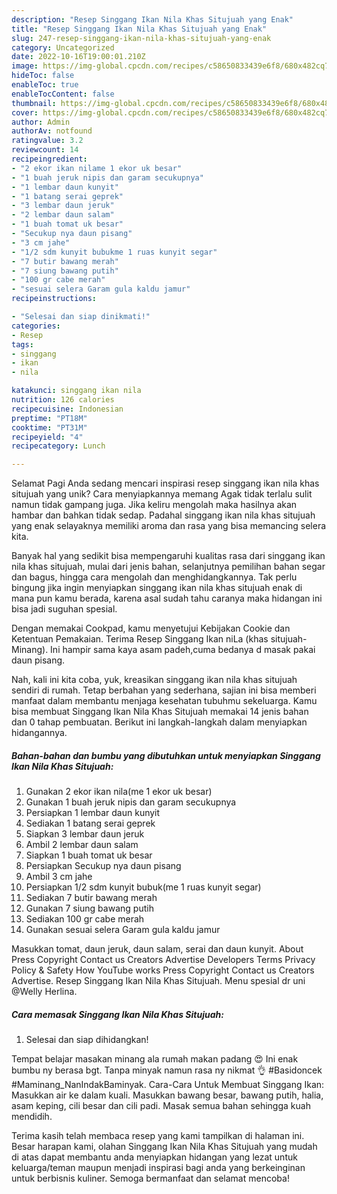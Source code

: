 ```yaml
---
description: "Resep Singgang Ikan Nila Khas Situjuah yang Enak"
title: "Resep Singgang Ikan Nila Khas Situjuah yang Enak"
slug: 247-resep-singgang-ikan-nila-khas-situjuah-yang-enak
category: Uncategorized
date: 2022-10-16T19:00:01.210Z
image: https://img-global.cpcdn.com/recipes/c58650833439e6f8/680x482cq70/singgang-ikan-nila-khas-situjuah-foto-resep-utama.jpg
hideToc: false
enableToc: true
enableTocContent: false
thumbnail: https://img-global.cpcdn.com/recipes/c58650833439e6f8/680x482cq70/singgang-ikan-nila-khas-situjuah-foto-resep-utama.jpg
cover: https://img-global.cpcdn.com/recipes/c58650833439e6f8/680x482cq70/singgang-ikan-nila-khas-situjuah-foto-resep-utama.jpg
author: Admin
authorAv: notfound
ratingvalue: 3.2
reviewcount: 14
recipeingredient:
- "2 ekor ikan nilame 1 ekor uk besar"
- "1 buah jeruk nipis dan garam secukupnya"
- "1 lembar daun kunyit"
- "1 batang serai geprek"
- "3 lembar daun jeruk"
- "2 lembar daun salam"
- "1 buah tomat uk besar"
- "Secukup nya daun pisang"
- "3 cm jahe"
- "1/2 sdm kunyit bubukme 1 ruas kunyit segar"
- "7 butir bawang merah"
- "7 siung bawang putih"
- "100 gr cabe merah"
- "sesuai selera Garam gula kaldu jamur"
recipeinstructions:

- "Selesai dan siap dinikmati!"
categories:
- Resep
tags:
- singgang
- ikan
- nila

katakunci: singgang ikan nila 
nutrition: 126 calories
recipecuisine: Indonesian
preptime: "PT18M"
cooktime: "PT31M"
recipeyield: "4"
recipecategory: Lunch

---
```



Selamat Pagi Anda sedang mencari inspirasi resep singgang ikan nila khas situjuah yang unik? Cara menyiapkannya memang Agak tidak terlalu sulit namun tidak gampang juga. Jika keliru mengolah maka hasilnya akan hambar dan bahkan tidak sedap. Padahal singgang ikan nila khas situjuah yang enak selayaknya memiliki aroma dan rasa yang bisa memancing selera kita.


Banyak hal yang sedikit bisa mempengaruhi kualitas rasa dari singgang ikan nila khas situjuah, mulai dari jenis bahan, selanjutnya pemilihan bahan segar dan bagus, hingga cara mengolah dan menghidangkannya. Tak perlu bingung jika ingin menyiapkan singgang ikan nila khas situjuah enak di mana pun kamu berada, karena asal sudah tahu caranya maka hidangan ini bisa jadi suguhan spesial.

Dengan memakai Cookpad, kamu menyetujui Kebijakan Cookie dan Ketentuan Pemakaian. Terima Resep Singgang Ikan niLa (khas situjuah-Minang). Ini hampir sama kaya asam padeh,cuma bedanya d masak pakai daun pisang.


Nah, kali ini kita coba, yuk, kreasikan singgang ikan nila khas situjuah sendiri di rumah. Tetap berbahan yang sederhana, sajian ini bisa memberi manfaat dalam membantu menjaga kesehatan tubuhmu sekeluarga. Kamu bisa membuat Singgang Ikan Nila Khas Situjuah memakai 14 jenis bahan dan 0 tahap pembuatan. Berikut ini langkah-langkah dalam menyiapkan hidangannya.

<!--inarticleads1-->

##### Bahan-bahan dan bumbu yang dibutuhkan untuk menyiapkan Singgang Ikan Nila Khas Situjuah:

1. Gunakan 2 ekor ikan nila(me 1 ekor uk besar)
1. Gunakan 1 buah jeruk nipis dan garam secukupnya
1. Persiapkan 1 lembar daun kunyit
1. Sediakan 1 batang serai geprek
1. Siapkan 3 lembar daun jeruk
1. Ambil 2 lembar daun salam
1. Siapkan 1 buah tomat uk besar
1. Persiapkan Secukup nya daun pisang
1. Ambil 3 cm jahe
1. Persiapkan 1/2 sdm kunyit bubuk(me 1 ruas kunyit segar)
1. Sediakan 7 butir bawang merah
1. Gunakan 7 siung bawang putih
1. Sediakan 100 gr cabe merah
1. Gunakan sesuai selera Garam gula kaldu jamur


Masukkan tomat, daun jeruk, daun salam, serai dan daun kunyit. About Press Copyright Contact us Creators Advertise Developers Terms Privacy Policy &amp; Safety How YouTube works Press Copyright Contact us Creators Advertise. Resep Singgang Ikan Nila Khas Situjuah. Menu spesial dr uni @Welly Herlina. 

<!--inarticleads2-->

##### Cara memasak Singgang Ikan Nila Khas Situjuah:


1. Selesai dan siap dihidangkan!

Tempat belajar masakan minang ala rumah makan padang 😍 Ini enak bumbu ny berasa bgt. Tanpa minyak namun rasa ny nikmat 👌 #Basidoncek #Maminang_NanIndakBaminyak. Cara-Cara Untuk Membuat Singgang Ikan: Masukkan air ke dalam kuali. Masukkan bawang besar, bawang putih, halia, asam keping, cili besar dan cili padi. Masak semua bahan sehingga kuah mendidih. 

Terima kasih telah membaca resep yang kami tampilkan di halaman ini. Besar harapan kami, olahan Singgang Ikan Nila Khas Situjuah yang mudah di atas dapat membantu anda menyiapkan hidangan yang lezat untuk keluarga/teman maupun menjadi inspirasi bagi anda yang berkeinginan untuk berbisnis kuliner. Semoga bermanfaat dan selamat mencoba!
